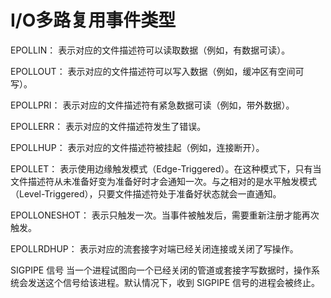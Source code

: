 # I/O多路复用事件类型

EPOLLIN：
表示对应的文件描述符可以读取数据（例如，有数据可读）。

EPOLLOUT：
表示对应的文件描述符可以写入数据（例如，缓冲区有空间可写）。

EPOLLPRI：
表示对应的文件描述符有紧急数据可读（例如，带外数据）。

EPOLLERR：
表示对应的文件描述符发生了错误。

EPOLLHUP：
表示对应的文件描述符被挂起（例如，连接断开）。

EPOLLET：
表示使用边缘触发模式（Edge-Triggered）。在这种模式下，只有当文件描述符从未准备好变为准备好时才会通知一次。与之相对的是水平触发模式（Level-Triggered），只要文件描述符处于准备好状态就会一直通知。

EPOLLONESHOT：
表示只触发一次。当事件被触发后，需要重新注册才能再次触发。

EPOLLRDHUP：
表示对应的流套接字对端已经关闭连接或关闭了写操作。


SIGPIPE 信号
当一个进程试图向一个已经关闭的管道或套接字写数据时，操作系统会发送这个信号给该进程。默认情况下，收到 SIGPIPE 信号的进程会被终止。
